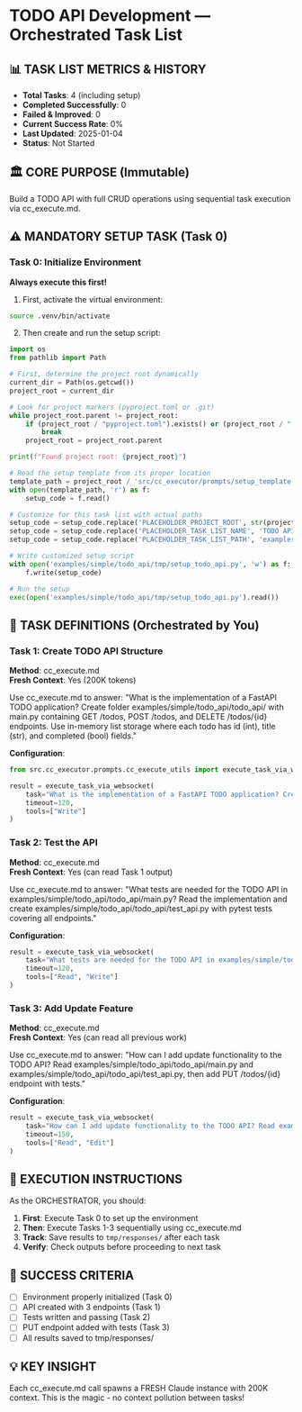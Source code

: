 # TODO API Development — Orchestrated Task List

## 📊 TASK LIST METRICS & HISTORY
- **Total Tasks**: 4 (including setup)
- **Completed Successfully**: 0
- **Failed & Improved**: 0
- **Current Success Rate**: 0%
- **Last Updated**: 2025-01-04
- **Status**: Not Started

## 🏛️ CORE PURPOSE (Immutable)
Build a TODO API with full CRUD operations using sequential task execution via cc_execute.md.

## ⚠️ MANDATORY SETUP TASK (Task 0)

### Task 0: Initialize Environment
**Always execute this first!**

1. First, activate the virtual environment:
```bash
source .venv/bin/activate
```

2. Then create and run the setup script:
```python
import os
from pathlib import Path

# First, determine the project root dynamically
current_dir = Path(os.getcwd())
project_root = current_dir

# Look for project markers (pyproject.toml or .git)
while project_root.parent != project_root:
    if (project_root / "pyproject.toml").exists() or (project_root / ".git").exists():
        break
    project_root = project_root.parent

print(f"Found project root: {project_root}")

# Read the setup template from its proper location
template_path = project_root / 'src/cc_executor/prompts/setup_template.py'
with open(template_path, 'r') as f:
    setup_code = f.read()

# Customize for this task list with actual paths
setup_code = setup_code.replace('PLACEHOLDER_PROJECT_ROOT', str(project_root))
setup_code = setup_code.replace('PLACEHOLDER_TASK_LIST_NAME', 'TODO API Example')
setup_code = setup_code.replace('PLACEHOLDER_TASK_LIST_PATH', 'examples/simple/todo_api')

# Write customized setup script
with open('examples/simple/todo_api/tmp/setup_todo_api.py', 'w') as f:
    f.write(setup_code)

# Run the setup
exec(open('examples/simple/todo_api/tmp/setup_todo_api.py').read())
```

## 🤖 TASK DEFINITIONS (Orchestrated by You)

### Task 1: Create TODO API Structure
**Method**: cc_execute.md  
**Fresh Context**: Yes (200K tokens)

Use cc_execute.md to answer: "What is the implementation of a FastAPI TODO application? Create folder examples/simple/todo_api/todo_api/ with main.py containing GET /todos, POST /todos, and DELETE /todos/{id} endpoints. Use in-memory list storage where each todo has id (int), title (str), and completed (bool) fields."

**Configuration**:
```python
from src.cc_executor.prompts.cc_execute_utils import execute_task_via_websocket

result = execute_task_via_websocket(
    task="What is the implementation of a FastAPI TODO application? Create folder examples/simple/todo_api/todo_api/ with main.py containing GET /todos, POST /todos, and DELETE /todos/{id} endpoints. Use in-memory list storage where each todo has id (int), title (str), and completed (bool) fields.",
    timeout=120,
    tools=["Write"]
)
```

### Task 2: Test the API
**Method**: cc_execute.md  
**Fresh Context**: Yes (can read Task 1 output)

Use cc_execute.md to answer: "What tests are needed for the TODO API in examples/simple/todo_api/todo_api/main.py? Read the implementation and create examples/simple/todo_api/todo_api/test_api.py with pytest tests covering all endpoints."

**Configuration**:
```python
result = execute_task_via_websocket(
    task="What tests are needed for the TODO API in examples/simple/todo_api/todo_api/main.py? Read the implementation and create examples/simple/todo_api/todo_api/test_api.py with pytest tests covering all endpoints.",
    timeout=120,
    tools=["Read", "Write"]
)
```

### Task 3: Add Update Feature  
**Method**: cc_execute.md  
**Fresh Context**: Yes (can read all previous work)

Use cc_execute.md to answer: "How can I add update functionality to the TODO API? Read examples/simple/todo_api/todo_api/main.py and examples/simple/todo_api/todo_api/test_api.py, then add PUT /todos/{id} endpoint with tests."

**Configuration**:
```python
result = execute_task_via_websocket(
    task="How can I add update functionality to the TODO API? Read examples/simple/todo_api/todo_api/main.py and examples/simple/todo_api/todo_api/test_api.py, then add PUT /todos/{id} endpoint with tests.",
    timeout=150,
    tools=["Read", "Edit"]
)
```

## 📝 EXECUTION INSTRUCTIONS

As the ORCHESTRATOR, you should:

1. **First**: Execute Task 0 to set up the environment
2. **Then**: Execute Tasks 1-3 sequentially using cc_execute.md
3. **Track**: Save results to `tmp/responses/` after each task
4. **Verify**: Check outputs before proceeding to next task

## 🎯 SUCCESS CRITERIA

- [ ] Environment properly initialized (Task 0)
- [ ] API created with 3 endpoints (Task 1)  
- [ ] Tests written and passing (Task 2)
- [ ] PUT endpoint added with tests (Task 3)
- [ ] All results saved to tmp/responses/

## 💡 KEY INSIGHT

Each cc_execute.md call spawns a FRESH Claude instance with 200K context. This is the magic - no context pollution between tasks!